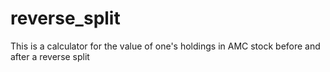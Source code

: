 # reverse_split
This is a calculator for the value of one's holdings in AMC stock before and after a reverse split
